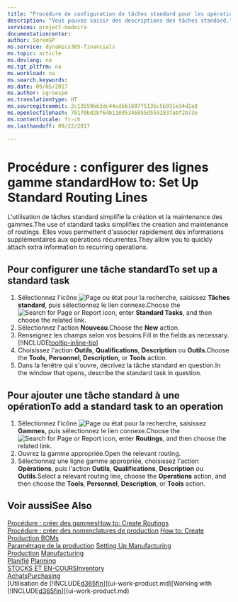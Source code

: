 ```yaml
---
title: "Procédure de configuration de tâches standard pour les opérations | Microsoft Docs"
description: "Vous pouvez saisir des descriptions des tâches standard."
services: project-madeira
documentationcenter: 
author: SorenGP
ms.service: dynamics365-financials
ms.topic: article
ms.devlang: na
ms.tgt_pltfrm: na
ms.workload: na
ms.search.keywords: 
ms.date: 09/05/2017
ms.author: sgroespe
ms.translationtype: HT
ms.sourcegitcommit: 2c13559bb3dc44cdb61697f5135c5b931e34d2a8
ms.openlocfilehash: 78170bd2bf64b110d5346855d5592837abf2b73e
ms.contentlocale: fr-ch
ms.lasthandoff: 09/22/2017

---
```

# <a name="how-to-set-up-standard-routing-lines"></a><span data-ttu-id="26ddd-103">Procédure : configurer des lignes gamme standard</span><span class="sxs-lookup"><span data-stu-id="26ddd-103">How to: Set Up Standard Routing Lines</span></span>
<span data-ttu-id="26ddd-104">L'utilisation de tâches standard simplifie la création et la maintenance des gammes.</span><span class="sxs-lookup"><span data-stu-id="26ddd-104">The use of standard tasks simplifies the creation and maintenance of routings.</span></span> <span data-ttu-id="26ddd-105">Elles vous permettent d'associer rapidement des informations supplémentaires aux opérations récurrentes.</span><span class="sxs-lookup"><span data-stu-id="26ddd-105">They allow you to quickly attach extra information to recurring operations.</span></span>

## <a name="to-set-up-a-standard-task"></a><span data-ttu-id="26ddd-106">Pour configurer une tâche standard</span><span class="sxs-lookup"><span data-stu-id="26ddd-106">To set up a standard task</span></span>
1. <span data-ttu-id="26ddd-107">Sélectionnez l'icône ![Page ou état pour la recherche](media/ui-search/search_small.png "Page ou état pour la recherche"), saisissez **Tâches standard**, puis sélectionnez le lien connexe.</span><span class="sxs-lookup"><span data-stu-id="26ddd-107">Choose the ![Search for Page or Report](media/ui-search/search_small.png "Search for Page or Report icon") icon, enter **Standard Tasks**, and then choose the related link.</span></span>
2. <span data-ttu-id="26ddd-108">Sélectionnez l'action **Nouveau**.</span><span class="sxs-lookup"><span data-stu-id="26ddd-108">Choose the **New** action.</span></span>
3. <span data-ttu-id="26ddd-109">Renseignez les champs selon vos besoins.</span><span class="sxs-lookup"><span data-stu-id="26ddd-109">Fill in the fields as necessary.</span></span> [!INCLUDE[tooltip-inline-tip](includes/tooltip-inline-tip_md.md)]
4. <span data-ttu-id="26ddd-110">Choisissez l'action **Outils**, **Qualifications**, **Description** ou **Outils**.</span><span class="sxs-lookup"><span data-stu-id="26ddd-110">Choose the **Tools**, **Personnel**, **Description**, or **Tools** action.</span></span>
5. <span data-ttu-id="26ddd-111">Dans la fenêtre qui s'ouvre, décrivez la tâche standard en question.</span><span class="sxs-lookup"><span data-stu-id="26ddd-111">In the window that opens, describe the standard task in question.</span></span>

## <a name="to-add-a-standard-task-to-an-operation"></a><span data-ttu-id="26ddd-112">Pour ajouter une tâche standard à une opération</span><span class="sxs-lookup"><span data-stu-id="26ddd-112">To add a standard task to an operation</span></span>
1. <span data-ttu-id="26ddd-113">Sélectionnez l'icône ![Page ou état pour la recherche](media/ui-search/search_small.png "Page ou état pour la recherche"), saisissez **Gammes**, puis sélectionnez le lien connexe.</span><span class="sxs-lookup"><span data-stu-id="26ddd-113">Choose the ![Search for Page or Report](media/ui-search/search_small.png "Search for Page or Report icon") icon, enter **Routings**, and then choose the related link.</span></span>
2. <span data-ttu-id="26ddd-114">Ouvrez la gamme appropriée.</span><span class="sxs-lookup"><span data-stu-id="26ddd-114">Open the relevant routing.</span></span>
3. <span data-ttu-id="26ddd-115">Sélectionnez une ligne gamme appropriée, choisissez l'action **Opérations**, puis l'action **Outils**, **Qualifications**, **Description** ou **Outils**.</span><span class="sxs-lookup"><span data-stu-id="26ddd-115">Select a relevant routing line, choose the **Operations** action, and then choose the **Tools**, **Personnel**, **Description**, or **Tools** action.</span></span>

## <a name="see-also"></a><span data-ttu-id="26ddd-116">Voir aussi</span><span class="sxs-lookup"><span data-stu-id="26ddd-116">See Also</span></span>  
[<span data-ttu-id="26ddd-117">Procédure : créer des gammes</span><span class="sxs-lookup"><span data-stu-id="26ddd-117">How to: Create Routings</span></span>](production-how-to-create-routings.md)  
<span data-ttu-id="26ddd-118">[Procédure : créer des nomenclatures de production](production-how-to-create-production-boms.md)   </span><span class="sxs-lookup"><span data-stu-id="26ddd-118">[How to: Create Production BOMs](production-how-to-create-production-boms.md)   </span></span>  
<span data-ttu-id="26ddd-119">[Paramétrage de la production](production-configure-production-processes.md) </span><span class="sxs-lookup"><span data-stu-id="26ddd-119">[Setting Up Manufacturing](production-configure-production-processes.md) </span></span>  
<span data-ttu-id="26ddd-120">[Production](production-manage-manufacturing.md)  </span><span class="sxs-lookup"><span data-stu-id="26ddd-120">[Manufacturing](production-manage-manufacturing.md)  </span></span>  
<span data-ttu-id="26ddd-121">[Planifié](production-planning.md) </span><span class="sxs-lookup"><span data-stu-id="26ddd-121">[Planning](production-planning.md) </span></span>  
[<span data-ttu-id="26ddd-122">STOCKS ET EN-COURS</span><span class="sxs-lookup"><span data-stu-id="26ddd-122">Inventory</span></span>](inventory-manage-inventory.md)  
[<span data-ttu-id="26ddd-123">Achats</span><span class="sxs-lookup"><span data-stu-id="26ddd-123">Purchasing</span></span>](purchasing-manage-purchasing.md)  
<span data-ttu-id="26ddd-124">[Utilisation de [!INCLUDE[d365fin](includes/d365fin_md.md)]](ui-work-product.md)</span><span class="sxs-lookup"><span data-stu-id="26ddd-124">[Working with [!INCLUDE[d365fin](includes/d365fin_md.md)]](ui-work-product.md)</span></span>  

